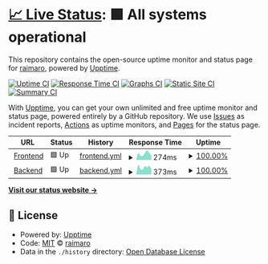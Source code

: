 # [📈 Live Status](https://raimaro.github.io/upptime): <!--live status--> **🟩 All systems operational**

This repository contains the open-source uptime monitor and status page for [raimaro](https://raimaro.github.io/upptime), powered by [Upptime](https://github.com/upptime/upptime).

[![Uptime CI](https://github.com/raimaro/upptime/workflows/Uptime%20CI/badge.svg)](https://github.com/raimaro/upptime/actions?query=workflow%3A%22Uptime+CI%22)
[![Response Time CI](https://github.com/raimaro/upptime/workflows/Response%20Time%20CI/badge.svg)](https://github.com/raimaro/upptime/actions?query=workflow%3A%22Response+Time+CI%22)
[![Graphs CI](https://github.com/raimaro/upptime/workflows/Graphs%20CI/badge.svg)](https://github.com/raimaro/upptime/actions?query=workflow%3A%22Graphs+CI%22)
[![Static Site CI](https://github.com/raimaro/upptime/workflows/Static%20Site%20CI/badge.svg)](https://github.com/raimaro/upptime/actions?query=workflow%3A%22Static+Site+CI%22)
[![Summary CI](https://github.com/raimaro/upptime/workflows/Summary%20CI/badge.svg)](https://github.com/raimaro/upptime/actions?query=workflow%3A%22Summary+CI%22)

With [Upptime](https://upptime.js.org), you can get your own unlimited and free uptime monitor and status page, powered entirely by a GitHub repository. We use [Issues](https://github.com/raimaro/upptime/issues) as incident reports, [Actions](https://github.com/raimaro/upptime/actions) as uptime monitors, and [Pages](https://raimaro.github.io/upptime) for the status page.

<!--start: status pages-->
<!-- This summary is generated by Upptime (https://github.com/upptime/upptime) -->
<!-- Do not edit this manually, your changes will be overwritten -->
<!-- prettier-ignore -->
| URL | Status | History | Response Time | Uptime |
| --- | ------ | ------- | ------------- | ------ |
| <img alt="" src="https://favicons.githubusercontent.com/mail.pembe.io" height="13"> [Frontend](http://mail.pembe.io) | 🟩 Up | [frontend.yml](https://github.com/raimaro/upptime/commits/HEAD/history/frontend.yml) | <details><summary><img alt="Response time graph" src="./graphs/frontend/response-time-week.png" height="20"> 274ms</summary><br><a href="https://raimaro.github.io/upptime/history/frontend"><img alt="Response time 285" src="https://img.shields.io/endpoint?url=https%3A%2F%2Fraw.githubusercontent.com%2Fraimaro%2Fupptime%2FHEAD%2Fapi%2Ffrontend%2Fresponse-time.json"></a><br><a href="https://raimaro.github.io/upptime/history/frontend"><img alt="24-hour response time 197" src="https://img.shields.io/endpoint?url=https%3A%2F%2Fraw.githubusercontent.com%2Fraimaro%2Fupptime%2FHEAD%2Fapi%2Ffrontend%2Fresponse-time-day.json"></a><br><a href="https://raimaro.github.io/upptime/history/frontend"><img alt="7-day response time 274" src="https://img.shields.io/endpoint?url=https%3A%2F%2Fraw.githubusercontent.com%2Fraimaro%2Fupptime%2FHEAD%2Fapi%2Ffrontend%2Fresponse-time-week.json"></a><br><a href="https://raimaro.github.io/upptime/history/frontend"><img alt="30-day response time 275" src="https://img.shields.io/endpoint?url=https%3A%2F%2Fraw.githubusercontent.com%2Fraimaro%2Fupptime%2FHEAD%2Fapi%2Ffrontend%2Fresponse-time-month.json"></a><br><a href="https://raimaro.github.io/upptime/history/frontend"><img alt="1-year response time 285" src="https://img.shields.io/endpoint?url=https%3A%2F%2Fraw.githubusercontent.com%2Fraimaro%2Fupptime%2FHEAD%2Fapi%2Ffrontend%2Fresponse-time-year.json"></a></details> | <details><summary><a href="https://raimaro.github.io/upptime/history/frontend">100.00%</a></summary><a href="https://raimaro.github.io/upptime/history/frontend"><img alt="All-time uptime 100.00%" src="https://img.shields.io/endpoint?url=https%3A%2F%2Fraw.githubusercontent.com%2Fraimaro%2Fupptime%2FHEAD%2Fapi%2Ffrontend%2Fuptime.json"></a><br><a href="https://raimaro.github.io/upptime/history/frontend"><img alt="24-hour uptime 100.00%" src="https://img.shields.io/endpoint?url=https%3A%2F%2Fraw.githubusercontent.com%2Fraimaro%2Fupptime%2FHEAD%2Fapi%2Ffrontend%2Fuptime-day.json"></a><br><a href="https://raimaro.github.io/upptime/history/frontend"><img alt="7-day uptime 100.00%" src="https://img.shields.io/endpoint?url=https%3A%2F%2Fraw.githubusercontent.com%2Fraimaro%2Fupptime%2FHEAD%2Fapi%2Ffrontend%2Fuptime-week.json"></a><br><a href="https://raimaro.github.io/upptime/history/frontend"><img alt="30-day uptime 100.00%" src="https://img.shields.io/endpoint?url=https%3A%2F%2Fraw.githubusercontent.com%2Fraimaro%2Fupptime%2FHEAD%2Fapi%2Ffrontend%2Fuptime-month.json"></a><br><a href="https://raimaro.github.io/upptime/history/frontend"><img alt="1-year uptime 100.00%" src="https://img.shields.io/endpoint?url=https%3A%2F%2Fraw.githubusercontent.com%2Fraimaro%2Fupptime%2FHEAD%2Fapi%2Ffrontend%2Fuptime-year.json"></a></details>
| <img alt="" src="https://favicons.githubusercontent.com/backend.pembe.io" height="13"> [Backend](https://backend.pembe.io) | 🟩 Up | [backend.yml](https://github.com/raimaro/upptime/commits/HEAD/history/backend.yml) | <details><summary><img alt="Response time graph" src="./graphs/backend/response-time-week.png" height="20"> 373ms</summary><br><a href="https://raimaro.github.io/upptime/history/backend"><img alt="Response time 442" src="https://img.shields.io/endpoint?url=https%3A%2F%2Fraw.githubusercontent.com%2Fraimaro%2Fupptime%2FHEAD%2Fapi%2Fbackend%2Fresponse-time.json"></a><br><a href="https://raimaro.github.io/upptime/history/backend"><img alt="24-hour response time 290" src="https://img.shields.io/endpoint?url=https%3A%2F%2Fraw.githubusercontent.com%2Fraimaro%2Fupptime%2FHEAD%2Fapi%2Fbackend%2Fresponse-time-day.json"></a><br><a href="https://raimaro.github.io/upptime/history/backend"><img alt="7-day response time 373" src="https://img.shields.io/endpoint?url=https%3A%2F%2Fraw.githubusercontent.com%2Fraimaro%2Fupptime%2FHEAD%2Fapi%2Fbackend%2Fresponse-time-week.json"></a><br><a href="https://raimaro.github.io/upptime/history/backend"><img alt="30-day response time 407" src="https://img.shields.io/endpoint?url=https%3A%2F%2Fraw.githubusercontent.com%2Fraimaro%2Fupptime%2FHEAD%2Fapi%2Fbackend%2Fresponse-time-month.json"></a><br><a href="https://raimaro.github.io/upptime/history/backend"><img alt="1-year response time 442" src="https://img.shields.io/endpoint?url=https%3A%2F%2Fraw.githubusercontent.com%2Fraimaro%2Fupptime%2FHEAD%2Fapi%2Fbackend%2Fresponse-time-year.json"></a></details> | <details><summary><a href="https://raimaro.github.io/upptime/history/backend">100.00%</a></summary><a href="https://raimaro.github.io/upptime/history/backend"><img alt="All-time uptime 99.98%" src="https://img.shields.io/endpoint?url=https%3A%2F%2Fraw.githubusercontent.com%2Fraimaro%2Fupptime%2FHEAD%2Fapi%2Fbackend%2Fuptime.json"></a><br><a href="https://raimaro.github.io/upptime/history/backend"><img alt="24-hour uptime 100.00%" src="https://img.shields.io/endpoint?url=https%3A%2F%2Fraw.githubusercontent.com%2Fraimaro%2Fupptime%2FHEAD%2Fapi%2Fbackend%2Fuptime-day.json"></a><br><a href="https://raimaro.github.io/upptime/history/backend"><img alt="7-day uptime 100.00%" src="https://img.shields.io/endpoint?url=https%3A%2F%2Fraw.githubusercontent.com%2Fraimaro%2Fupptime%2FHEAD%2Fapi%2Fbackend%2Fuptime-week.json"></a><br><a href="https://raimaro.github.io/upptime/history/backend"><img alt="30-day uptime 100.00%" src="https://img.shields.io/endpoint?url=https%3A%2F%2Fraw.githubusercontent.com%2Fraimaro%2Fupptime%2FHEAD%2Fapi%2Fbackend%2Fuptime-month.json"></a><br><a href="https://raimaro.github.io/upptime/history/backend"><img alt="1-year uptime 99.98%" src="https://img.shields.io/endpoint?url=https%3A%2F%2Fraw.githubusercontent.com%2Fraimaro%2Fupptime%2FHEAD%2Fapi%2Fbackend%2Fuptime-year.json"></a></details>

<!--end: status pages-->

[**Visit our status website →**](https://raimaro.github.io/upptime)

## 📄 License

- Powered by: [Upptime](https://github.com/upptime/upptime)
- Code: [MIT](./LICENSE) © [raimaro](https://raimaro.github.io/upptime)
- Data in the `./history` directory: [Open Database License](https://opendatacommons.org/licenses/odbl/1-0/)
